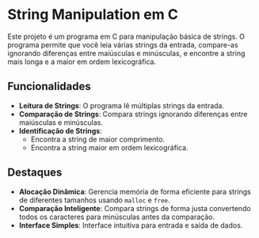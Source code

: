 # String Manipulation em C

Este projeto é um programa em C para manipulação básica de strings. O programa permite que você leia várias strings da entrada, compare-as ignorando diferenças entre maiúsculas e minúsculas, e encontre a string mais longa e a maior em ordem lexicográfica.

## Funcionalidades

- **Leitura de Strings**: O programa lê múltiplas strings da entrada.
- **Comparação de Strings**: Compara strings ignorando diferenças entre maiúsculas e minúsculas.
- **Identificação de Strings**:
  - Encontra a string de maior comprimento.
  - Encontra a string maior em ordem lexicográfica.

## Destaques

- **Alocação Dinâmica**: Gerencia memória de forma eficiente para strings de diferentes tamanhos usando `malloc` e `free`.
- **Comparação Inteligente**: Compara strings de forma justa convertendo todos os caracteres para minúsculas antes da comparação.
- **Interface Simples**: Interface intuitiva para entrada e saída de dados.
